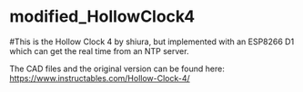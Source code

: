 # modified_HollowClock4

#This is the Hollow Clock 4 by shiura, but implemented with an ESP8266 D1 which can get the real time from an NTP server.

The CAD files and the original version can be found here:
https://www.instructables.com/Hollow-Clock-4/
